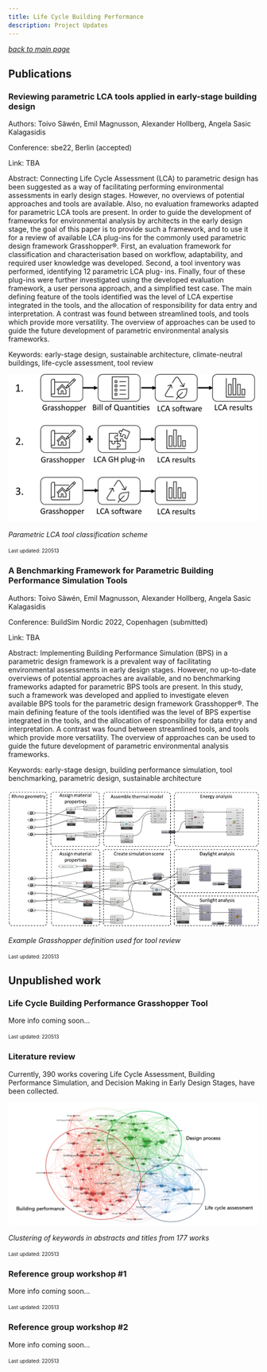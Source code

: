 ```yaml
---
title: Life Cycle Building Performance
description: Project Updates
---
```


[*back to main page*](index.md)

## Publications

### Reviewing parametric LCA tools applied in early-stage building design
Authors: Toivo Säwén, Emil Magnusson, Alexander Hollberg, Angela Sasic Kalagasidis

Conference: sbe22, Berlin (accepted)

Link: TBA

Abstract: Connecting Life Cycle Assessment (LCA) to parametric design has been suggested as a way of facilitating performing environmental assessments in early design stages. However, no overviews of potential approaches and tools are available. Also, no evaluation frameworks adapted for parametric LCA tools are present. In order to guide the development of frameworks for environmental analysis by architects in the early design stage, the goal of this paper is to provide such a framework, and to use it for a review of available LCA plug-ins for the commonly used parametric design framework Grasshopper®. First, an evaluation framework for classification and characterisation based on workflow, adaptability, and required user knowledge was developed. Second, a tool inventory was performed, identifying 12 parametric LCA plug- ins. Finally, four of these plug-ins were further investigated using the developed evaluation framework, a user persona approach, and a simplified test case. The main defining feature of the tools identified was the level of LCA expertise integrated in the tools, and the allocation of responsibility for data entry and interpretation. A contrast was found between streamlined tools, and tools which provide more versatility. The overview of approaches can be used to guide the future development of parametric environmental analysis frameworks.

Keywords: early-stage design, sustainable architecture, climate-neutral buildings, life-cycle assessment, tool review

![img](figures/lca-tool-review-paper.png)

*Parametric LCA tool classification scheme*

<font size="1">Last updated: 220513</font> 

### A Benchmarking Framework for Parametric Building Performance Simulation Tools
Authors: Toivo Säwén, Emil Magnusson, Alexander Hollberg, Angela Sasic Kalagasidis

Conference: BuildSim Nordic 2022, Copenhagen (submitted)

Link: TBA

Abstract: Implementing Building Performance Simulation (BPS) in a parametric design framework is a prevalent way of facilitating environmental assessments in early design stages. However, no up-to-date overviews of potential approaches are available, and no benchmarking frameworks adapted for parametric BPS tools are present. In this study, such a framework was developed and applied to investigate eleven available BPS tools for the parametric design framework Grasshopper®. The main defining feature of the tools identified was the level of BPS expertise integrated in the tools, and the allocation of responsibility for data entry and interpretation. A contrast was found between streamlined tools, and tools which provide more versatility. The overview of approaches can be used to guide the future development of parametric environmental analysis frameworks.

Keywords: early-stage design, building performance simulation, tool benchmarking, parametric design, sustainable architecture

![img](figures/bps-tool-review-paper.png)

*Example Grasshopper definition used for tool review*

<font size="1">Last updated: 220513</font> 

## Unpublished work

### Life Cycle Building Performance Grasshopper Tool
More info coming soon...

<font size="1">Last updated: 220513</font> 

### Literature review

Currently, 390 works covering Life Cycle Assessment, Building Performance Simulation, and Decision Making in Early Design Stages, have been collected.

![img](figures/literature-review.png)

*Clustering of keywords in abstracts and titles from 177 works*

<font size="1">Last updated: 220513</font> 

### Reference group workshop #1
More info coming soon...

<font size="1">Last updated: 220513</font> 

### Reference group workshop #2
More info coming soon...

<font size="1">Last updated: 220513</font> 